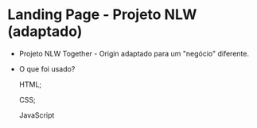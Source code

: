 # Landing Page - Projeto NLW (adaptado) #

* Projeto NLW Together - Origin adaptado para um "negócio" diferente.

* O que foi usado?

  HTML;

  CSS;

  JavaScript